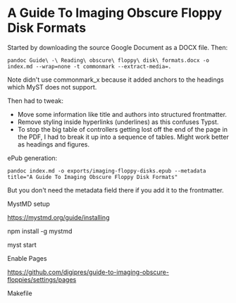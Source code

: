 A Guide To Imaging Obscure Floppy Disk Formats
==============================================




Started by downloading the source Google Document as a DOCX file. Then:

```
pandoc Guide\ -\ Reading\ obscure\ floppy\ disk\ formats.docx -o index.md --wrap=none -t commonmark --extract-media=.
```

Note didn't use commonmark_x because it added anchors to the headings which MyST does not support.

Then had to tweak:

- Move some information like title and authors into structured frontmatter.
- Remove styling inside hyperlinks (underlines) as this confuses Typst.
- To stop the big table of controllers getting lost off the end of the page in the PDF, I had to break it up into a sequence of tables. Might work better as headings and figures.


ePub generation:

```
pandoc index.md -o exports/imaging-floppy-disks.epub --metadata title="A Guide To Imaging Obscure Floppy Disk Formats"
```

But you don't need the metadata field there if you add it to the frontmatter.



MystMD setup

https://mystmd.org/guide/installing

npm install -g mystmd

myst start



Enable Pages

https://github.com/digipres/guide-to-imaging-obscure-floppies/settings/pages


Makefile



